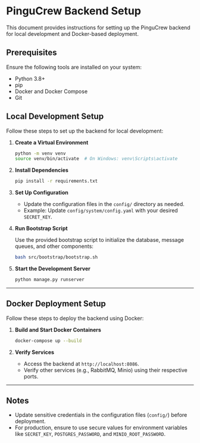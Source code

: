 # PinguCrew Backend Setup

This document provides instructions for setting up the PinguCrew backend for local development and Docker-based deployment.

## Prerequisites

Ensure the following tools are installed on your system:

- Python 3.8+
- pip
- Docker and Docker Compose
- Git

## Local Development Setup

Follow these steps to set up the backend for local development:

1. **Create a Virtual Environment**

   ```bash
   python -m venv venv
   source venv/bin/activate  # On Windows: venv\Scripts\activate
   ```
3. **Install Dependencies**

   ```bash
   pip install -r requirements.txt
   ```
4. **Set Up Configuration**

   - Update the configuration files in the `config/` directory as needed.
   - Example: Update `config/system/config.yaml` with your desired `SECRET_KEY`.

5. **Run Bootstrap Script**

   Use the provided bootstrap script to initialize the database, message queues, and other components:

   ```bash
   bash src/bootstrap/bootstrap.sh
   ```

6. **Start the Development Server**

   ```bash
   python manage.py runserver
   ```
---

## Docker Deployment Setup

Follow these steps to deploy the backend using Docker:


1. **Build and Start Docker Containers**

   ```bash
   docker-compose up --build
   ```
2. **Verify Services**

   - Access the backend at `http://localhost:8086`.
   - Verify other services (e.g., RabbitMQ, Minio) using their respective ports.
---

## Notes

- Update sensitive credentials in the configuration files (`config/`) before deployment.
- For production, ensure to use secure values for environment variables like `SECRET_KEY`, `POSTGRES_PASSWORD`, and `MINIO_ROOT_PASSWORD`.
